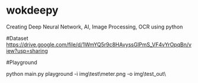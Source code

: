 # wokdeepy
Creating Deep Neural Network, AI, Image Processing, OCR using python

#Dataset
https://drive.google.com/file/d/1WmYQ5r9c8HAvyssGlPmS_VF4vYrOpqBn/view?usp=sharing



#Playground

python main.py playground -i img\test\meter.png -o img\test_out\